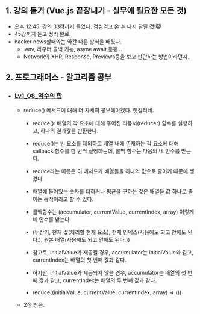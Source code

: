 <h2>1. 강의 듣기 (Vue.js 끝장내기 - 실무에 필요한 모든 것)</h2>

- 오후 12:45. 강의 33강까지 들었다. 점심먹고 온 후 다시 달릴 것!😺
- 45강까지 듣고 정리 완료.
- hacker news할때와는 약간 다른 방식을 배웠다. 
  - .env, 라우터 콜백 기능, asyne await 등등...
  - Network의 XHR, Response, Previews등을 보고 판단하는 방법이라던지..

<h2>2. 프로그래머스 - 알고리즘 공부</h2>


- <h3><a href="https://github.com/EunJaePark/algorithm/blob/master/Lv1_09_%EC%95%BD%EC%88%98%EC%9D%98%20%ED%95%A9.html">Lv1_08_약수의 합</a></h3>

  - reduce() 메서드에 대해 더 자세히 공부해야겠다. 헷갈리네.
  
    - reduce(): 배열의 각 요소에 대해 주어진 리듀서(reducer) 함수를 실행하고, 하나의 결과값을 반환한다.
    - reduce()는 빈 요소를 제외하고 배열 내에 존재하는 각 요소에 대해 callback 함수를 한 번씩 실행하는데, 콜백 함수는 다음의 네 인수를 받는다.   

    - reduce라는 이름은 이 메서드가 배열들을 하나의 값으로 줄이기 때문에 생겼다.
    - 배열에 들어있는 숫자를 더하거나 평균을 구하는 것은 배열을 값 하나로 줄이는 동작이라고 할 수 있다.

    - 콜백함수는 (accumulator, currentValue, currentIndex, array) 이렇게 네 인수를 받는다.
    - (누산기, 현재 값(처리할 현재 요소), 현재 인덱스(사용해도 되고 안해도 된다.), 원본 배열(사용해도 되고 안해도 된다.))

    - 참고로, initialValue가 제공될 경우, accumulator는 initialValue와 같고, currentIndex는 배열의 첫 번째 값과 같다.
    - 하지만, initialValue가 제공되지 않을 경우, accumulator는 배열의 첫 번째 값과 같고, currentIndex는 배열의 두 번째 값과 같다.
    - reduce((initialValue, currentValue, currentIndex, array) => ())

  - 2점 받음.
